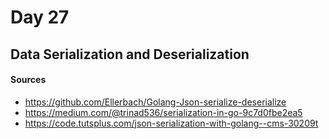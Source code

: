 # Day 27

## Data Serialization and Deserialization



#### Sources

- <https://github.com/Ellerbach/Golang-Json-serialize-deserialize>
- <https://medium.com/@trinad536/serialization-in-go-9c7d0fbe2ea5>
- <https://code.tutsplus.com/json-serialization-with-golang--cms-30209t>